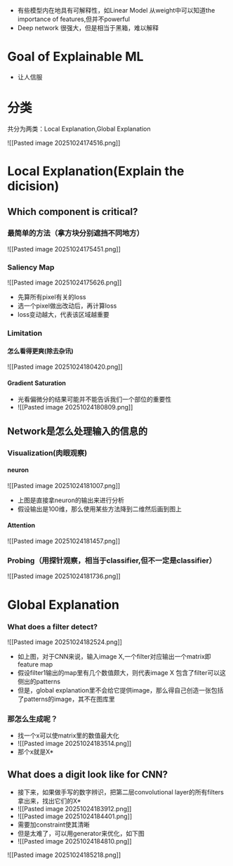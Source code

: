 - 有些模型内在地具有可解释性，如Linear Model 从weight中可以知道the importance of features,但并不powerful
- Deep network 很强大，但是相当于黑箱，难以解释

# Goal of Explainable ML

- 让人信服


# 分类
共分为两类：Local Explanation,Global Explanation

![[Pasted image 20251024174516.png]]

# Local Explanation(Explain the dicision)

## Which component is critical?

### 最简单的方法（拿方块分别遮挡不同地方）
![[Pasted image 20251024175451.png]]
### Saliency Map

![[Pasted image 20251024175626.png]]
- 先算所有pixel有关的loss
- 选一个pixel做出改动后，再计算loss
- loss变动越大，代表该区域越重要

### Limitation
#### 怎么看得更爽(除去杂讯)
![[Pasted image 20251024180420.png]]
#### Gradient Saturation

- 光看偏微分的结果可能并不能告诉我们一个部位的重要性
- ![[Pasted image 20251024180809.png]]

## Network是怎么处理输入的信息的

### Visualization(肉眼观察)

#### neuron
![[Pasted image 20251024181007.png]]
- 上图是直接拿neuron的输出来进行分析
- 假设输出是100维，那么使用某些方法降到二维然后画到图上

#### Attention

![[Pasted image 20251024181457.png]]
### Probing（用探针观察，相当于classifier,但不一定是classifier）

![[Pasted image 20251024181736.png]]

# Global Explanation

### What does a filter detect?

![[Pasted image 20251024182524.png]]
- 如上图，对于CNN来说，输入image X,一个filter对应输出一个matrix即feature map
- 假设filter1输出的map里有几个数值颇大，则代表image X 包含了filter可以这侧出的patterns
- 但是，global explanation里不会给它提供image，那么得自己创造一张包括了patterns的image，其不在图库里

### 那怎么生成呢？

- 找一个x可以使matrix里的数值最大化
- ![[Pasted image 20251024183514.png]]
- 那个x就是X* 
## What does a digit look like for CNN?
- 接下来，如果做手写的数字辨识，把第二层convolutional layer的所有filters拿出来，找出它们的X*
- ![[Pasted image 20251024183912.png]]
- ![[Pasted image 20251024184401.png]]
- 需要加constraint使其清晰
- 但是太难了，可以用generator来优化，如下图
- ![[Pasted image 20251024184810.png]]


![[Pasted image 20251024185218.png]]


